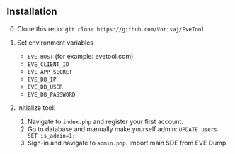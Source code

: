 ## Installation
0. Clone this repo: `git clone https://github.com/Vorisaj/EveTool`
1. Set environment variables
    - `EVE_HOST` (for example: evetool.com)
    - `EVE_CLIENT_ID`
    - `EVE_APP_SECRET`
    - `EVE_DB_IP`
    - `EVE_DB_USER`
    - `EVE_DB_PASSWORD`

2. Initialize tool:
    1. Navigate to `index.php` and register your first account.
    2. Go to database and manually make yourself admin: `UPDATE users SET is_admin=1;`
    3. Sign-in and navigate to `admin.php`. Import main SDE from EVE Dump.
